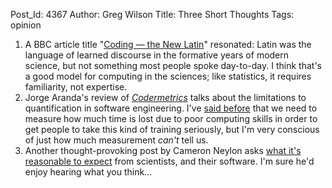 Post_Id: 4367
Author: Greg Wilson
Title: Three Short Thoughts
Tags: opinion

<ol>
<li>A BBC article title "<a href="http://www.bbc.co.uk/news/technology-15916677">Coding &mdash; the New Latin</a>" resonated: Latin was the language of learned discourse in the formative years of modern science, but not something most people spoke day-to-day. I think that's a good model for computing in the sciences; like statistics, it requires familiarity, not expertise.</li>
<li>Jorge Aranda's review of <a href="http://www.neverworkintheory.org/?p=225"><em>Codermetrics</em></a> talks about the limitations to quantification in software engineering. I've <a href="{{root_path}}/blog/2011/11/show-me-the-data.html">said before</a> that we need to measure how much time is lost due to poor computing skills in order to get people to take this kind of training seriously, but I'm very conscious of just how much measurement <em>can't</em> tell us.</li>
<li>Another thought-provoking post by Cameron Neylon asks <a href="http://cameronneylon.net/blog/good-practice-in-research-coding-what-are-the-targets-and-how-do-we-get-there.html">what it's reasonable to expect</a> from scientists, and their software. I'm sure he'd enjoy hearing what you think...</li>
</ol>
